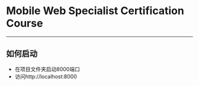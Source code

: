 # Mobile Web Specialist Certification Course
---
## 如何启动
- 在项目文件夹启动8000端口
- 访问http://localhost:8000



